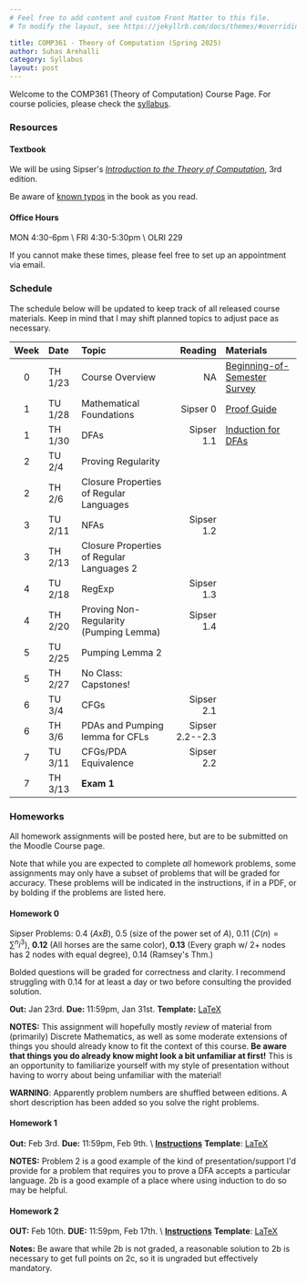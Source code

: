 ```yaml
---
# Feel free to add content and custom Front Matter to this file.
# To modify the layout, see https://jekyllrb.com/docs/themes/#overriding-theme-defaults

title: COMP361 - Theory of Computation (Spring 2025) 
author: Suhas Arehalli
category: Syllabus
layout: post
---
```


Welcome to the COMP361 (Theory of Computation) Course Page. For course policies, please check the [syllabus](https://docs.google.com/document/d/137yvRo-R4IydA_UyBzGdDzL10Gp9GHXopfIHhUzfSII/edit?usp=sharing). 


### Resources

#### Textbook
We will be using Sipser's [*Introduction to the Theory of Computation*](https://macalester.on.worldcat.org/search/detail/761858892?queryString=introduction%20to%20the%20theory%20of%20computation), 3rd edition. 

Be aware of [known typos](https://math.mit.edu/~sipser/itoc-errs3.1.html) in the book as you read.

#### Office Hours
MON 4:30-6pm \\
FRI 4:30-5:30pm \\
OLRI 229

If you cannot make these times, please feel free to set up an appointment via email. 

### Schedule
The schedule below will be updated to keep track of all released course materials. Keep in mind that I may shift planned topics to adjust pace as necessary. 

<div class="table-wrapper" markdown="block">

| Week | Date | Topic | Reading | Materials |
| :-: | :- | :- | -: | :- |
| 0 | TH 1/23 | Course Overview | NA | [Beginning-of-Semester Survey](https://docs.google.com/forms/d/e/1FAIpQLSf7JXf7EJV5f2xBCxAVzrakrg0U0auda68xrEPp1hy7pMcPoA/viewform?usp=sharing) |
| 1 | TU 1/28 | Mathematical Foundations  | Sipser 0  | [Proof Guide]({{site.url}}/notes/ProofGuide.pdf)  |
| 1 | TH 1/30 | DFAs  | Sipser 1.1  | [Induction for DFAs]({{site.url}}/notes/InductionDFAs.pdf)  |
| 2 | TU 2/4 | Proving Regularity  |  |  |
| 2 | TH 2/6 | Closure Properties of Regular Languages  |  |  |
| 3 | TU 2/11 | NFAs  | Sipser 1.2  |  |
| 3 | TH 2/13 | Closure Properties of Regular Languages 2  |  |  |
| 4 | TU 2/18 | RegExp  | Sipser 1.3  |  |
| 4 | TH 2/20 | Proving Non-Regularity (Pumping Lemma) | Sipser 1.4  |  |
| 5 | TU 2/25 | Pumping Lemma 2  |  |  |
| 5 | TH 2/27 | No Class: Capstones! |  |  |
| 6 | TU 3/4 | CFGs  | Sipser 2.1  |  |
| 6 | TH 3/6 | PDAs and Pumping lemma for CFLs  | Sipser 2.2--2.3  |  |
| 7 | TU 3/11 | CFGs/PDA Equivalence  | Sipser 2.2  |  |
| 7 | TH 3/13 | **Exam 1**  |  |  |

</div> 


### Homeworks
All homework assignments will be posted here, but are to be submitted on the Moodle Course page. 

Note that while you are expected to complete *all* homework problems, some assignments may only have a subset of problems that will be graded for accuracy. These problems will be indicated in the instructions, if in a PDF, or by bolding if the problems are listed here. 

#### Homework 0

Sipser Problems: 0.4 ($AxB$), 0.5 (size of the power set of $A$), 0.11 ($C(n) = \sum^n i^3$), **0.12** (All horses are the same color), **0.13** (Every graph w/ 2+ nodes has 2 nodes with equal degree), 0.14 (Ramsey's Thm.)

Bolded questions will be graded for correctness and clarity. I recommend struggling with 0.14 for at least a day or two before consulting the provided solution. 

**Out:** Jan 23rd.
**Due:** 11:59pm, Jan 31st. 
**Template:** [LaTeX]({{site.url}}/hws/HW0_Template.tex)

**NOTES:** This assignment will hopefully mostly *review* of material from (primarily) Discrete Mathematics, as well as some moderate extensions of things you should already know to fit the context of this course. 
**Be aware that things you do already know might look a bit unfamiliar at first!** This is an opportunity to familiarize yourself with my style of presentation without having to worry about being unfamiliar with the material!

**WARNING**: Apparently problem numbers are shuffled between editions. A short description has been added so you solve the right problems.

#### Homework 1

**Out:** Feb 3rd.
**Due:** 11:59pm, Feb 9th. \\
[**Instructions**]({{site.url}}/hws/HW1.pdf)
**Template**: [LaTeX]({{site.url}}/hws/HW1.tex)

**NOTES:** Problem 2 is a good example of the kind of presentation/support I'd provide for a problem that requires you to prove a DFA accepts a particular language. 2b is a good example of a place where using induction to do so may be helpful. 

#### Homework 2

**OUT:** Feb 10th.
**DUE:** 11:59pm, Feb 17th. \\
[**Instructions**]({{site.url}}/hws/HW2.pdf)
**Template**: [LaTeX]({{site.url}}/hws/HW2.tex)

**Notes:** Be aware that while 2b is not graded, a reasonable solution to 2b is necessary to get full points on 2c, so it is ungraded but effectively mandatory.
